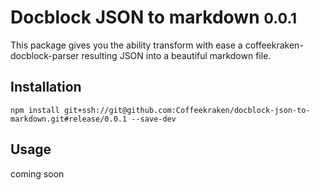 # Docblock JSON to markdown <small>0.0.1</small>

This package gives you the ability transform with ease a coffeekraken-docblock-parser resulting JSON into a beautiful markdown file.

## Installation

```npm install git+ssh://git@github.com:Coffeekraken/docblock-json-to-markdown.git#release/0.0.1 --save-dev```

## Usage

coming soon
